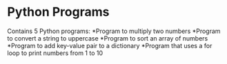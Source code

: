 # Python Programs
Contains 5 Python programs:
 *Program to multiply two numbers
 *Program to convert a string to uppercase
 *Program to sort an array of numbers
 *Program to add key-value pair to a dictionary
 *Program that uses a for loop to print numbers from 1 to 10
